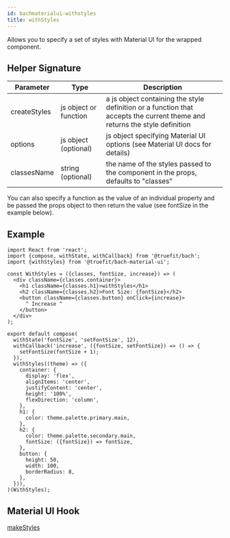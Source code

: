 ```yaml
---
id: bachmaterialui-withstyles
title: withStyles
---
```


Allows you to specify a set of styles with Material UI for the wrapped component.

## Helper Signature

| Parameter    | Type                  | Description                                                                                                               |
| ------------ | --------------------- | ------------------------------------------------------------------------------------------------------------------------- |
| createStyles | js object or function | a js object containing the style definition or a function that accepts the current theme and returns the style definition |
| options      | js object (optional)  | js object specifying Material UI options (see Material UI docs for details)                                               |
| classesName  | string (optional)     | the name of the styles passed to the component in the props, defaults to "classes"                                        |

You can also specify a function as the value of an individual property and be passed the props object to then return the value (see fontSize in the example below).

## Example

```
import React from 'react';
import {compose, withState, withCallback} from '@truefit/bach';
import {withStyles} from '@truefit/bach-material-ui';

const WithStyles = ({classes, fontSize, increase}) => (
  <div className={classes.container}>
    <h1 className={classes.h1}>withStyles</h1>
    <h2 className={classes.h2}>Font Size: {fontSize}</h2>
    <button className={classes.button} onClick={increase}>
      ^ Increase ^
    </button>
  </div>
);

export default compose(
  withState('fontSize', 'setFontSize', 12),
  withCallback('increase', ({fontSize, setFontSize}) => () => {
    setFontSize(fontSize + 1);
  }),
  withStyles((theme) => ({
    container: {
      display: 'flex',
      alignItems: 'center',
      justifyContent: 'center',
      height: '100%',
      flexDirection: 'column',
    },
    h1: {
      color: theme.palette.primary.main,
    },
    h2: {
      color: theme.palette.secondary.main,
      fontSize: ({fontSize}) => fontSize,
    },
    button: {
      height: 50,
      width: 100,
      borderRadius: 8,
    },
  })),
)(WithStyles);
```

## Material UI Hook

[makeStyles](https://material-ui.com/styles/api/#makestyles-styles-options-hook)